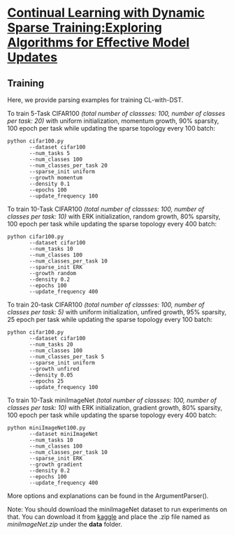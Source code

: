 # [Continual Learning with Dynamic Sparse Training:Exploring Algorithms for Effective Model Updates](https://arxiv.org/abs/2308.14831)

## Training

Here, we provide parsing examples for training CL-with-DST.

To train 5-Task CIFAR100 *(total number of classses: 100, number of classes per task: 20)*
with uniform initialization, 
momentum growth,
90% sparsity,
100 epoch per task 
while updating the sparse topology every 100 batch:
```
python cifar100.py
       --dataset cifar100
       --num_tasks 5
       --num_classes 100
       --num_classes_per_task 20
       --sparse_init uniform 
       --growth momentum  
       --density 0.1 
       --epochs 100
       --update_frequency 100 
```

To train 10-Task CIFAR100 *(total number of classses: 100, number of classes per task: 10)*
with ERK initialization, 
random growth,
80% sparsity,
100 epoch per task 
while updating the sparse topology every 400 batch:
```
python cifar100.py
       --dataset cifar100
       --num_tasks 10
       --num_classes 100
       --num_classes_per_task 10
       --sparse_init ERK 
       --growth random  
       --density 0.2 
       --epochs 100
       --update_frequency 400 
```

To train 20-task CIFAR100 *(total number of classses: 100, number of classes per task: 5)*
with uniform initialization, 
unfired growth,
95% sparsity,
25 epoch per task 
while updating the sparse topology every 100 batch:
```
python cifar100.py
       --dataset cifar100
       --num_tasks 20
       --num_classes 100
       --num_classes_per_task 5
       --sparse_init uniform 
       --growth unfired  
       --density 0.05 
       --epochs 25
       --update_frequency 100 
```

To train 10-Task miniImageNet *(total number of classses: 100, number of classes per task: 10)*
with ERK initialization, 
gradient growth,
80% sparsity,
100 epoch per task 
while updating the sparse topology every 400 batch:
```
python miniImageNet100.py
       --dataset miniImageNet
       --num_tasks 10
       --num_classes 100
       --num_classes_per_task 10
       --sparse_init ERK 
       --growth gradient  
       --density 0.2 
       --epochs 100
       --update_frequency 400 
```
More options and explanations can be found in the ArgumentParser().

Note: You should download the miniImageNet dataset to run experiments on that. 
You can download it from [kaggle](https://www.kaggle.com/datasets/arjunashok33/miniimagenet) and place the .zip file named as *miniImageNet.zip* under the **data** folder.
